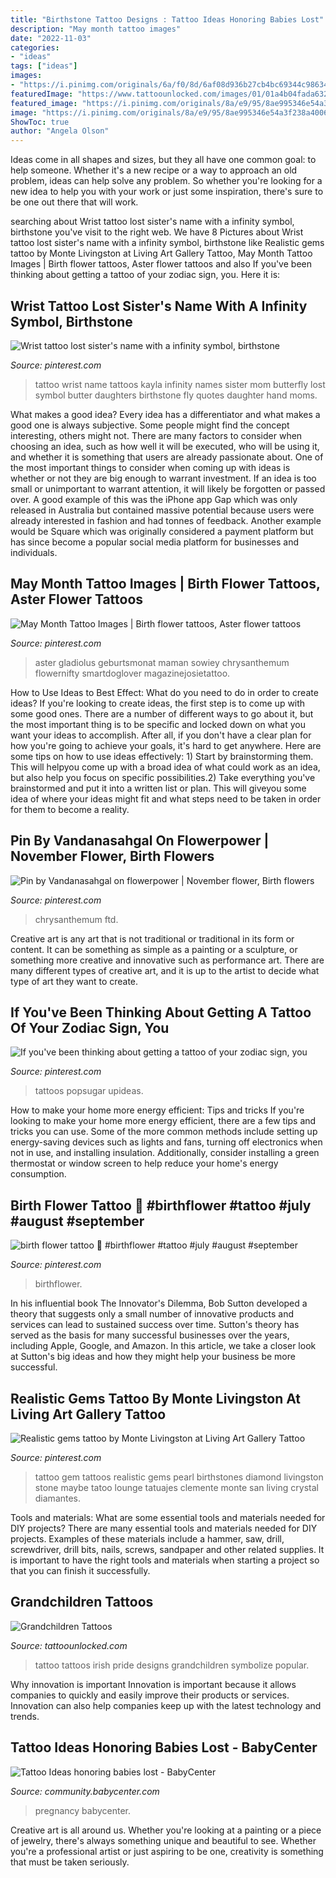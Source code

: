 ```yaml
---
title: "Birthstone Tattoo Designs : Tattoo Ideas Honoring Babies Lost"
description: "May month tattoo images"
date: "2022-11-03"
categories:
- "ideas"
tags: ["ideas"]
images:
- "https://i.pinimg.com/originals/6a/f0/8d/6af08d936b27cb4bc69344c986342bf2.jpg"
featuredImage: "https://www.tattoounlocked.com/images/01/01a4b04fada63286a459567037df16e0.jpeg"
featured_image: "https://i.pinimg.com/originals/8a/e9/95/8ae995346e54a3f238a4006c9f358ac1.jpg"
image: "https://i.pinimg.com/originals/8a/e9/95/8ae995346e54a3f238a4006c9f358ac1.jpg"
ShowToc: true
author: "Angela Olson"
---
```



Ideas come in all shapes and sizes, but they all have one common goal: to help someone. Whether it's a new recipe or a way to approach an old problem, ideas can help solve any problem. So whether you're looking for a new idea to help you with your work or just some inspiration, there's sure to be one out there that will work.

	

		
searching about Wrist tattoo lost sister&#039;s name with a infinity symbol, birthstone you've visit to the right web. We have 8 Pictures about Wrist tattoo lost sister&#039;s name with a infinity symbol, birthstone like Realistic gems tattoo by Monte Livingston at Living Art Gallery Tattoo, May Month Tattoo Images | Birth flower tattoos, Aster flower tattoos and also If you&#039;ve been thinking about getting a tattoo of your zodiac sign, you. Here it is:
		
    
## Wrist Tattoo Lost Sister&#039;s Name With A Infinity Symbol, Birthstone

<img loading=lazy src="https://i.pinimg.com/736x/96/ed/36/96ed3641bcc5e41581db6f581f377a96--the-butterfly-daughters.jpg" onerror="this.onerror=null;this.src='https://tse3.mm.bing.net/th?id=OIP.CYFJBaXOukpwMTU-b0R4cgHaKU&amp;pid=15.1';" alt="Wrist tattoo lost sister&#039;s name with a infinity symbol, birthstone">

_Source: pinterest.com_

>tattoo wrist name tattoos kayla infinity names sister mom butterfly lost symbol butter daughters birthstone fly quotes daughter hand moms. 

	

What makes a good idea?
Every idea has a differentiator and what makes a good one is always subjective. Some people might find the concept interesting, others might not. There are many factors to consider when choosing an idea, such as how well it will be executed, who will be using it, and whether it is something that users are already passionate about. 
One of the most important things to consider when coming up with ideas is whether or not they are big enough to warrant investment. If an idea is too small or unimportant to warrant attention, it will likely be forgotten or passed over. A good example of this was the iPhone app Gap which was only released in Australia but contained massive potential because users were already interested in fashion and had tonnes of feedback. Another example would be Square which was originally considered a payment platform but has since become a popular social media platform for businesses and individuals.

    
## May Month Tattoo Images | Birth Flower Tattoos, Aster Flower Tattoos

<img loading=lazy src="https://i.pinimg.com/originals/8a/e9/95/8ae995346e54a3f238a4006c9f358ac1.jpg" onerror="this.onerror=null;this.src='https://tse1.mm.bing.net/th?id=OIP.3GwlqkRj8uVV7Qq2KdrY5wAAAA&amp;pid=15.1';" alt="May Month Tattoo Images | Birth flower tattoos, Aster flower tattoos">

_Source: pinterest.com_

>aster gladiolus geburtsmonat maman sowiey chrysanthemum flowernifty smartdoglover magazinejosietattoo. 

	

How to Use Ideas to Best Effect: What do you need to do in order to create ideas?
If you're looking to create ideas, the first step is to come up with some good ones. There are a number of different ways to go about it, but the most important thing is to be specific and locked down on what you want your ideas to accomplish. After all, if you don't have a clear plan for how you're going to achieve your goals, it's hard to get anywhere. Here are some tips on how to use ideas effectively: 1) Start by brainstorming them. This will helpyou come up with a broad idea of what could work as an idea, but also help you focus on specific possibilities.2) Take everything you've brainstormed and put it into a written list or plan. This will giveyou some idea of where your ideas might fit and what steps need to be taken in order for them to become a reality.

    
## Pin By Vandanasahgal On Flowerpower | November Flower, Birth Flowers

<img loading=lazy src="https://i.pinimg.com/originals/3e/2d/58/3e2d582955e5e01b8ac039b24994c315.jpg" onerror="this.onerror=null;this.src='https://tse2.mm.bing.net/th?id=OIP.M4hKn-BMdyJs4r2skKtcxwHaEU&amp;pid=15.1';" alt="Pin by Vandanasahgal on flowerpower | November flower, Birth flowers">

_Source: pinterest.com_

>chrysanthemum ftd. 

	

Creative art is any art that is not traditional or traditional in its form or content. It can be something as simple as a painting or a sculpture, or something more creative and innovative such as performance art. There are many different types of creative art, and it is up to the artist to decide what type of art they want to create.

    
## If You&#039;ve Been Thinking About Getting A Tattoo Of Your Zodiac Sign, You

<img loading=lazy src="https://i.pinimg.com/736x/56/7e/d4/567ed44d64896d872ebf774f410634a7.jpg" onerror="this.onerror=null;this.src='https://tse2.mm.bing.net/th?id=OIP.0UYOfFR9wMJqJK4pWxVAbAHaHa&amp;pid=15.1';" alt="If you&#039;ve been thinking about getting a tattoo of your zodiac sign, you">

_Source: pinterest.com_

>tattoos popsugar upideas. 

	

How to make your home more energy efficient: Tips and tricks
If you're looking to make your home more energy efficient, there are a few tips and tricks you can use. Some of the more common methods include setting up energy-saving devices such as lights and fans, turning off electronics when not in use, and installing insulation. Additionally, consider installing a green thermostat or window screen to help reduce your home's energy consumption.

    
## Birth Flower Tattoo 💐 #birthflower #tattoo #july #august #september

<img loading=lazy src="https://i.pinimg.com/originals/6a/f0/8d/6af08d936b27cb4bc69344c986342bf2.jpg" onerror="this.onerror=null;this.src='https://tse3.mm.bing.net/th?id=OIP.7mjgoDM84q6XkHSyowniDgHaJ4&amp;pid=15.1';" alt="birth flower tattoo 💐 #birthflower #tattoo #july #august #september">

_Source: pinterest.com_

>birthflower. 

	

In his influential book The Innovator's Dilemma, Bob Sutton developed a theory that suggests only a small number of innovative products and services can lead to sustained success over time. Sutton's theory has served as the basis for many successful businesses over the years, including Apple, Google, and Amazon. In this article, we take a closer look at Sutton's big ideas and how they might help your business be more successful.

    
## Realistic Gems Tattoo By Monte Livingston At Living Art Gallery Tattoo

<img loading=lazy src="https://i.pinimg.com/originals/7e/e7/72/7ee772320449f9793a9e753a09bb21a9.jpg" onerror="this.onerror=null;this.src='https://tse2.mm.bing.net/th?id=OIP.m_RwadcaoOUfl9cSJs3akAHaLG&amp;pid=15.1';" alt="Realistic gems tattoo by Monte Livingston at Living Art Gallery Tattoo">

_Source: pinterest.com_

>tattoo gem tattoos realistic gems pearl birthstones diamond livingston stone maybe tatoo lounge tatuajes clemente monte san living crystal diamantes. 

	

Tools and materials: What are some essential tools and materials needed for DIY projects?
There are many essential tools and materials needed for DIY projects. Examples of these materials include a hammer, saw, drill, screwdriver, drill bits, nails, screws, sandpaper and other related supplies. It is important to have the right tools and materials when starting a project so that you can finish it successfully.

    
## Grandchildren Tattoos

<img loading=lazy src="https://www.tattoounlocked.com/images/01/01a4b04fada63286a459567037df16e0.jpeg" onerror="this.onerror=null;this.src='https://tse3.mm.bing.net/th?id=OIP.0wrAExm9CtG2OZRt7ajKfAHaFj&amp;pid=15.1';" alt="Grandchildren Tattoos">

_Source: tattoounlocked.com_

>tattoo tattoos irish pride designs grandchildren symbolize popular. 

	

Why innovation is important
Innovation is important because it allows companies to quickly and easily improve their products or services. Innovation can also help companies keep up with the latest technology and trends.

    
## Tattoo Ideas Honoring Babies Lost - BabyCenter

<img loading=lazy src="https://imageserve.babycenter.com/30/000/358/0grfm93buWNqMRBD87dvKXDWQNWzfz9V_lg.jpg" onerror="this.onerror=null;this.src='https://tse4.mm.bing.net/th?id=OIP.kRswMXBqBIJNimUzmgBqwgHaNL&amp;pid=15.1';" alt="Tattoo Ideas honoring babies lost - BabyCenter">

_Source: community.babycenter.com_

>pregnancy babycenter. 

	

Creative art is all around us. Whether you're looking at a painting or a piece of jewelry, there's always something unique and beautiful to see. Whether you're a professional artist or just aspiring to be one, creativity is something that must be taken seriously.

